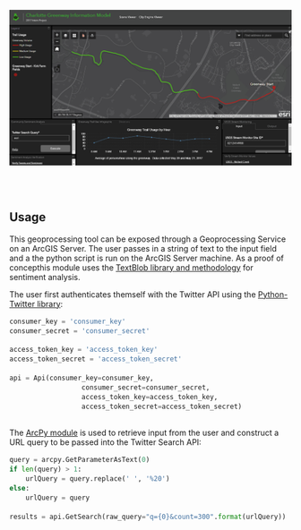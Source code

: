 <img style="align:center" src="twitter_sentiment.gif"></img>


<br><br>
## Usage
This geoprocessing tool can be exposed through a Geoprocessing Service on an ArcGIS Server.  The user passes in a string of text to the input field and a the python script is run on the ArcGIS Server machine.  As a proof of concepthis module uses the <a href="https://textblob.readthedocs.io/en/dev/">TextBlob library and methodology</a> for sentiment analysis.

The user first authenticates themself with the Twitter API using the <a href="https://github.com/bear/python-twitter">Python-Twitter library</a>:

```python
consumer_key = 'consumer_key'
consumer_secret = 'consumer_secret'

access_token_key = 'access_token_key'
access_token_secret = 'access_token_secret'

api = Api(consumer_key=consumer_key,
                  consumer_secret=consumer_secret,
                  access_token_key=access_token_key,
                  access_token_secret=access_token_secret)
```
<br>
The <a href="https://github.com/Esri/developer-support/tree/master/python/arcpy-python">ArcPy module</a> is used to retrieve input from the user and construct a URL query to be passed into the Twitter Search API:

```python
query = arcpy.GetParameterAsText(0)
if len(query) > 1:
    urlQuery = query.replace(' ', '%20')
else:
    urlQuery = query

results = api.GetSearch(raw_query="q={0}&count=300".format(urlQuery))
```
